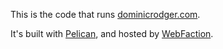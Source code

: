 This is the code that runs [dominicrodger.com](http://www.dominicrodger.com).

It's built with [Pelican](http://pelican.notmyidea.org/en/2.8/index.html), and hosted by [WebFaction](http://www.webfaction.com?affiliate=dominicrodger).
